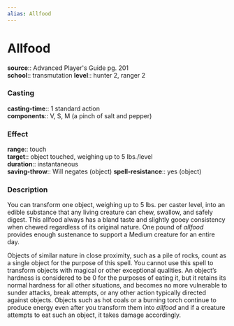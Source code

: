 ```yaml
---
alias: Allfood
---
```


# Allfood 

**source**:: Advanced Player's Guide pg. 201  
**school**:: transmutation
**level**:: hunter 2, ranger 2

### Casting 

**casting-time**:: 1 standard action  
**components**:: V, S, M (a pinch of salt and pepper)

### Effect 

**range**:: touch  
**target**:: object touched, weighing up to 5 lbs./level  
**duration**:: instantaneous  
**saving-throw**:: Will negates (object)
**spell-resistance**:: yes (object)

### Description 

You can transform one object, weighing up to 5 lbs. per caster level, into an edible substance that any living creature can chew, swallow, and safely digest. This allfood always has a bland taste and slightly gooey consistency when chewed regardless of its original nature. One pound of *allfood* provides enough sustenance to support a Medium creature for an entire day.  
  
Objects of similar nature in close proximity, such as a pile of rocks, count as a single object for the purpose of this spell. You cannot use this spell to transform objects with magical or other exceptional qualities. An object’s hardness is considered to be 0 for the purposes of eating it, but it retains its normal hardness for all other situations, and becomes no more vulnerable to sunder attacks, break attempts, or any other action typically directed against objects. Objects such as hot coals or a burning torch continue to produce energy even after you transform them into *allfood* and if a creature attempts to eat such an object, it takes damage accordingly.
